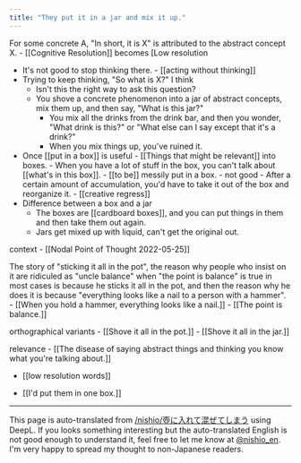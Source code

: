 ```yaml
---
title: "They put it in a jar and mix it up."
---
```


For some concrete A, "In short, it is X" is attributed to the abstract concept X.
    - [[Cognitive Resolution]] becomes [Low resolution
- It's not good to stop thinking there.
        - [[acting without thinking]]
- Trying to keep thinking, "So what is X?" I think
    - Isn't this the right way to ask this question?
    - You shove a concrete phenomenon into a jar of abstract concepts, mix them up, and then say, "What is this jar?"
        - You mix all the drinks from the drink bar, and then you wonder, "What drink is this?" or "What else can I say except that it's a drink?"
        - When you mix things up, you've ruined it.
- Once [[put in a box]] is useful
        - [[Things that might be relevant]] into boxes.
        - When you have a lot of stuff in the box, you can't talk about [[what's in this box]].
            - [[to be]] messily put in a box.
            - not good
        - After a certain amount of accumulation, you'd have to take it out of the box and reorganize it.
            - [[creative regress]]
- Difference between a box and a jar
    - The boxes are [[cardboard boxes]], and you can put things in them and then take them out again.
    - Jars get mixed up with liquid, can't get the original out.

context
    - [[Nodal Point of Thought 2022-05-25]]

The story of "sticking it all in the pot", the reason why people who insist on it are ridiculed as "uncle balance" when "the point is balance" is true in most cases is because he sticks it all in the pot, and then the reason why he does it is because "everything looks like a nail to a person with a hammer".
    - [[When you hold a hammer, everything looks like a nail.]]
    - [[The point is balance.]]

orthographical variants
    - [[Shove it all in the pot.]]
    - [[Shove it all in the jar.]]

relevance
    - [[The disease of saying abstract things and thinking you know what you're talking about.]]
- [[low resolution words]]

- [[I'd put them in one box.]]

---
This page is auto-translated from [/nishio/壺に入れて混ぜてしまう](https://scrapbox.io/nishio/壺に入れて混ぜてしまう) using DeepL. If you looks something interesting but the auto-translated English is not good enough to understand it, feel free to let me know at [@nishio_en](https://twitter.com/nishio_en). I'm very happy to spread my thought to non-Japanese readers.